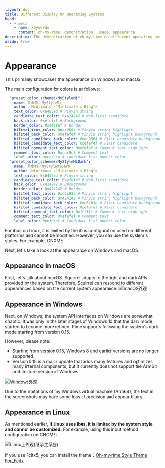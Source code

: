 ```yaml
---
layout: doc
title: Different Display On Operating Systems
head:
  - - meta
    - name: keywords
      content: oh-my-rime, demonstration, usage, appearance
description: The demonstration of oh-my-rime on different operating system platforms. It is adapted to dark and light modes, but there may be variations depending on the different operating systems and frameworks used for rime implementation.
aside: true
---
```

# Appearance
This primarily showcases the appearance on Windows and macOS.

The main configuration for colors is as follows:
```yaml
  "preset_color_schemes/MyStyleMi":
    name: 蓝水鸭／MyStyleMi
    author: Mintimate <"Mintimate's Blog">
    text_color: 0x6495ed # Pinyin string
    candidate_text_color: 0x424242 # Non-first candidate
    back_color: 0xefefef # Background
    border_color: 0xefefef # Border
    hilited_text_color: 0xed9564 # Pinyin string highlight
    hilited_back_color: 0xefefef # Pinyin string highlight background
    hilited_candidate_back_color: 0xed9564 # First candidate background
    hilited_candidate_text_color: 0xefefef # First candidate
    hilited_comment_text_color: 0xefefef # Comment text highlight
    comment_text_color: 0xcac9c8 # Comment text
    label_color: 0xcac9c8 # Candidate list number color
  "preset_color_schemes/MyStyleMiDark":
    name: 黑水鸭／MyStyleMiDark
    author: Mintimate <"Mintimate's Blog">
    text_color: 0x6495ed # Pinyin string
    candidate_text_color: 0xefefef # Non-first candidate
    back_color: 0x424242 # Background
    border_color: 0x424242 # Border
    hilited_text_color: 0xc6c01a # Pinyin string highlight
    hilited_back_color: 0x424242 # Pinyin string highlight background
    hilited_candidate_back_color: 0xc6c01a # First candidate background
    hilited_candidate_text_color: 0xefefef # First candidate
    hilited_comment_text_color: 0xffffff # Comment text highlight
    comment_text_color: 0xefefef # Comment text
    label_color: 0xefefef # Candidate list number color
```

For ibus on Linux, it is limited by the ibus configuration used on different platforms and cannot be modified. However, you can use the system's styles. For example, GNOME.

Next, let's take a look at the appearance on Windows and macOS.

## Appearance in macOS
First, let's talk about macOS. Squirrel adapts to the light and dark APIs provided by the system. Therefore, Squirrel can respond to different appearances based on the current system appearance.
![macOS外观](/image/demo/macOS_Mint.webp)

## Appearance in Windows
Next, on Windows; the system API interfaces on Windows are somewhat chaotic. It was only in the later stages of Windows 10 that the dark mode started to become more refined. Rime supports following the system's dark mode starting from version 0.15.

However, please note:
- Starting from version 0.15, Windows 8 and earlier versions are no longer supported.
- Version 0.15 is a major update that adds many features and optimizes many internal components, but it currently does not support the Arm64 architecture version of Windows.

![Windows外观](/image/demo/Windows_Mint.webp)

Due to the limitations of my Windows virtual machine (Arm64), the text in the screenshots may have some loss of precision and appear blurry.

## Appearance in Linux
As mentioned earlier, **if Linux uses ibus, it is limited by the system style and cannot be customized.** For example, using this input method configuration on GNOME:

![Linux上外观(继承主系统)](/image/demo/Linux_Mint.webp)

If you use Fcitx5, you can install the theme：[Oh-my-rime Style Theme For_Fcitx](/resources/ohMyRimeThemeForFcitx5.zip)


